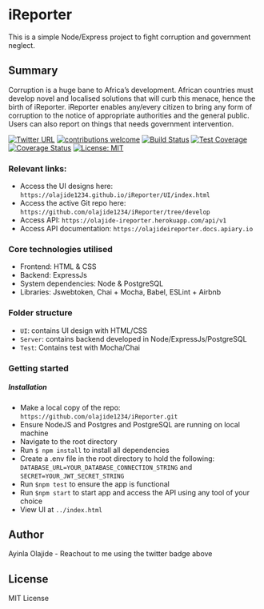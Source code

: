 # iReporter
This is a simple Node/Express project to fight corruption and government neglect.

## Summary
Corruption is a huge bane to Africa’s development. African countries must develop novel and
localised solutions that will curb this menace, hence the birth of iReporter. iReporter enables
any/every citizen to bring any form of corruption to the notice of appropriate authorities and the
general public. Users can also report on things that needs government intervention.


[![Twitter URL](https://img.shields.io/twitter/url/http/shields.io.svg?style=social)](https://twitter.com/ayinlaolajide)   [![contributions welcome](https://img.shields.io/badge/contributions-welcome-brightgreen.svg?style=flat)](https://github.com/dwyl/esta/issues)  [![Build Status](https://travis-ci.com/olajide1234/iReporter.svg?branch=develop)](https://travis-ci.com/olajide1234/iReporter)  [![Test Coverage](https://api.codeclimate.com/v1/badges/42fe6772918d6bed108c/test_coverage)](https://codeclimate.com/github/olajide1234/iReporter/test_coverage)  [![Coverage Status](https://coveralls.io/repos/github/olajide1234/iReporter/badge.svg?branch=chore%2Ftroubleshoot-test-coverage)](https://coveralls.io/github/olajide1234/iReporter?branch=chore%2Ftroubleshoot-test-coverage) [![License: MIT](https://img.shields.io/badge/License-MIT-yellow.svg)](https://opensource.org/licenses/MIT)

### Relevant links:
- Access the UI designs here: `https://olajide1234.github.io/iReporter/UI/index.html`
- Access the active Git repo here: `https://github.com/olajide1234/iReporter/tree/develop`
- Access API: `https://olajide-ireporter.herokuapp.com/api/v1`
- Access API documentation: `https://olajideireporter.docs.apiary.io`

### Core technologies utilised
- Frontend: HTML & CSS
- Backend: ExpressJs
- System dependencies: Node & PostgreSQL
- Libraries: Jswebtoken, Chai + Mocha, Babel, ESLint + Airbnb

### Folder structure
- `UI`: contains UI design with HTML/CSS
- `Server`: contains backend developed in Node/ExpressJs/PostgreSQL
- `Test`: Contains test with Mocha/Chai

### Getting started
##### Installation
- Make a local copy of the repo: `https://github.com/olajide1234/iReporter.git`
- Ensure NodeJS and Postgres and PostgreSQL are running on local machine
- Navigate to the root directory
- Run `$ npm install` to install all dependencies
- Create a .env file in the root directory to hold the following: `DATABASE_URL=YOUR_DATABASE_CONNECTION_STRING` and `SECRET=YOUR_JWT_SECRET_STRING`
- Run `$npm test` to ensure the app is functional
- Run `$npm start` to start app and access the API using any tool of your choice
- View UI at `../index.html`

## Author
Ayinla Olajide - Reachout to me using the twitter badge above

## License
MIT License

